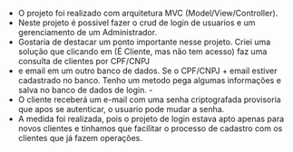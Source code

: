 - O projeto foi realizado com arquitetura MVC (Model/View/Controller).
 - Neste projeto é possivel fazer o crud de login de usuarios e um gerenciamento de um Administrador.
 - Gostaria de destacar um ponto importante nesse projeto. Criei uma solução que clicando em (É Cliente, mas não tem acesso) faz uma consulta de clientes por CPF/CNPJ
 - e email em um outro banco de dados. Se o CPF/CNPJ + email estiver cadastrado no banco. Tenho um metodo pega algumas informações e salva no banco de dados de login. - 
 - O cliente receberá um e-mail com uma senha criptografada provisoria que apos se autenticar, o usuario pode mudar a senha.
 - A medida foi realizada, pois o projeto de login estava apto apenas para novos clientes e tinhamos que facilitar o processo de cadastro com os clientes que já fazem operações.
